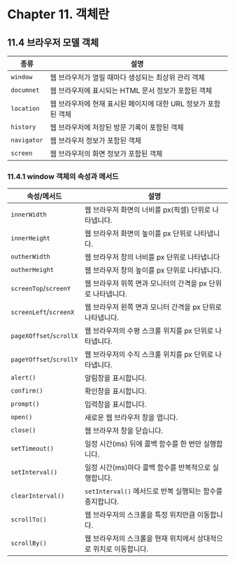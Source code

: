 # Chapter 11. 객체란

## 11.4 브라우저 모델 객체

|종류|설명|
|---|---|
|`window`|웹 브라우저가 열릴 때마다 생성되는 최상위 관리 객체|
|`documnet`|웹 브라우저에 표시되는 HTML 문서 정보가 포함된 객체|
|`location`|웹 브라우저에 현재 표시된 페이지에 대한 URL 정보가 포함된 객체|
|`history`|웹 브라우저에 저장된 방문 기록이 포함된 객체|
|`navigator`|웹 브라우저 정보가 포함된 객체|
|`screen`|웹 브라우저의 화면 정보가 포함된 객체|

### 11.4.1 window 객체의 속성과 메서드

|속성/메서드|설명|
|---|---|
|`innerWidth`|웹 브라우저 화면의 너비를 px(픽셀) 단위로 나타냅니다.|
|`innerHeight`|웹 브라우저 화면의 높이를 px 단위로 나타냅니다.|
|`outherWidth`|웹 브라우저 창의 너비를 px 단위로 나타냅니다|
|`outherHeight`|웹 브라우저 창의 높이를 px 단위로 나타냅니다.|
|`screenTop`/`screenY`|웹 브라우저 위쪽 면과 모니터의 간격을 px 단위로 나타냅니다.|
|`screenLeft`/`screenX`|웹 브라우저 왼쪽 면과 모니터 간격을 px 단위로 나타냅니다.|
|`pageXOffset`/`scrollX`|웹 브라우저의 수평 스크롤 위치를 px 단위로 나타냅니다.|
|`pageYOffset`/`scrollY`|웹 브라우저의 수직 스크롤 위치를 px 단위로 나타냅니다.|
|`alert()`|알림창을 표시합니다.|
|`confirm()`|확인창을 표시합니다.|
|`prompt()`|입력창을 표시합니다.|
|`open()`|새로운 웹 브라우저 창을 엽니다.|
|`close()`|웹 브라우저 창을 닫습니다.|
|`setTimeout()`|일정 시간(ms) 뒤에 콜백 함수를 한 번만 실행합니다.|
|`setInterval()`|일정 시간(ms)마다 콜백 함수를 반복적으로 실행합니다.|
|`clearInterval()`|`setInterval()` 메서드로 반복 실행되는 함수를 중지합니다.|
|`scrollTo()`|웹 브라우저의 스크롤을 특정 위치만큼 이동합니다.|
|`scrollBy()`|웹 브라우저의 스크롤을 현재 위치에서 상대적으로 위치로 이동합니다.|
